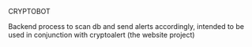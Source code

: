 CRYPTOBOT

Backend process to scan db and send alerts accordingly, intended to be used in conjunction with cryptoalert (the website project)
